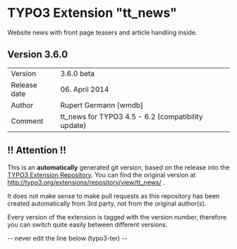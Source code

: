 # TYPO3 Extension "tt_news"
Website news with front page teasers and article handling inside.

## Version 3.6.0




<table>
	<tr><td>Version</td><td>3.6.0 beta</td></tr>
	<tr><td>Release date</td><td>06. April 2014</td></tr>
	<tr><td>Author</td><td>Rupert Germann [wmdb]</td></tr>
	<tr><td>Comment</td><td>tt_news for TYPO3 4.5 - 6.2 (compatibility update)</td></tr>
</table>

## !! Attention !!
This is an **automatically** generated git version, based on the release into the [TYPO3 Extension Repository](http://www.typo3.org/extensions/).
You can find the original version at http://typo3.org/extensions/repository/view/tt_news/ .

It does not make sense to make pull requests as this repository has been created automatically from 3rd party, not from the original author(s).

Every version of the extension is tagged with the version number, therefore you can switch quite easily between different versions.


-- never edit the line below (typo3-ter) --
